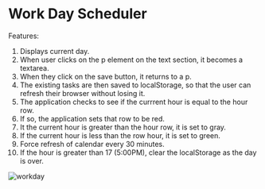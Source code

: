 # Work Day Scheduler

Features:

1. Displays current day.
2. When user clicks on the p element on the text section, it becomes a textarea.
3. When they click on the save button, it returns to a p.
4. The existing tasks are then saved to localStorage, so that the user can refresh
    their browser without losing it.
5. The application checks to see if the currrent hour is equal to the hour row.
6. If so, the application sets that row to be red.
7. It the current hour is greater than the hour row, it is set to gray.
8. If the current hour is less than the row hour, it is set to green.
9. Force refresh of calendar every 30 minutes.
10. If the hour is greater than 17 (5:00PM), clear the localStorage as the day is over.


![workday](https://user-images.githubusercontent.com/52082187/91647776-c6e2f280-ea1b-11ea-8ea0-6b14cbfcaf76.jpg)


